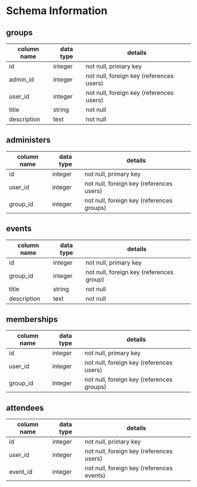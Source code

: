 # Schema Information

## groups
column name | data type | details
------------|-----------|-----------------------
id          | integer   | not null, primary key
admin_id    | integer   | not null, foreign key (references users)
user_id     | integer   | not null, foreign key (references users)
title       | string    | not null
description | text      | not null


## administers
column name | data type | details
------------|-----------|-----------------------
id          | integer   | not null, primary key
user_id     | integer   | not null, foreign key (references users)
group_id    | integer   | not null, foreign key (references groups)

## events
column name | data type | details
------------|-----------|-----------------------
id          | integer   | not null, primary key
group_id    | integer   | not null, foreign key (references group)
title       | string    | not null
description | text      | not null

## memberships
column name | data type | details
------------|-----------|-----------------------
id          | integer   | not null, primary key
user_id     | integer   | not null, foreign key (references users)
group_id    | integer   | not null, foreign key (references groups)


## attendees
column name | data type | details
------------|-----------|-----------------------
id          | integer   | not null, primary key
user_id     | integer   | not null, foreign key (references users)
event_id    | integer   | not null, foreign key (references events)
